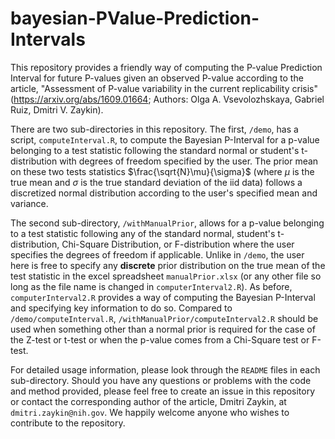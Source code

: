 # bayesian-PValue-Prediction-Intervals
This repository provides a friendly way of computing the P-value Prediction Interval for future P-values given an observed P-value according to the article, "Assessment of P-value variability in the current replicability crisis" (https://arxiv.org/abs/1609.01664; Authors: Olga A. Vsevolozhskaya, Gabriel Ruiz, Dmitri V. Zaykin).

There are two sub-directories in this repository. The first, `/demo`, has a script, `computeInterval.R`, to compute the Bayesian P-Interval for a p-value belonging to a test statistic following the standard normal or student's t-distribution with degrees of freedom specified by the user. The prior mean on these two tests statistics $\frac{\sqrt{N}\mu}{\sigma}$ (where $\mu$ is the true mean and $\sigma$ is the true standard deviation of the iid data) follows a discretized normal distribution according to the user's specified mean and variance.

The second sub-directory, `/withManualPrior`, allows for a p-value belonging to a test statistic following any of the standard normal, student's t-distribution, Chi-Square Distribution, or F-distribution where the user specifies the degrees of freedom if applicable. Unlike in `/demo`, the user here is free to specify any **discrete** prior distribution on the true mean of the test statistic in the excel spreadsheet `manualPrior.xlsx` (or any other file so long as the file name is changed in `computerInterval2.R`). As before, `computerInterval2.R` provides a way of computing the Bayesian P-Interval and specifying key information to do so. Compared to `/demo/computeInterval.R`, `/withManualPrior/computeInterval2.R` should be used when something other than a normal prior is required for the case of the Z-test or t-test or when the p-value comes from a Chi-Square test or F-test. 

For detailed usage information, please look through the `README` files in each sub-directory. Should you have any questions or problems with the code and method provided, please feel free to create an issue in this repository or contact the corresponding author of the article, Dmitri Zaykin, at `dmitri.zaykin@nih.gov`. We happily welcome anyone who wishes to contribute to the repository. 
